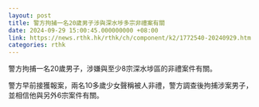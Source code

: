 ```yaml
---
layout: post
title: 警方拘捕一名20歲男子涉與深水埗多宗非禮案有關
date: 2024-09-29 15:00:45.000000000 +08:00
link: https://news.rthk.hk/rthk/ch/component/k2/1772540-20240929.htm
categories: rthk
---
```


警方拘捕一名20歲男子，涉嫌與至少8宗深水埗區的非禮案件有關。

警方早前接獲報案，兩名10多歲少女聲稱被人非禮，警方調查後拘捕涉案男子，並相信他與另外6宗案件有關。
